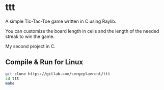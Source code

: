 # ttt
A simple Tic-Tac-Toe game written in C using Raylib.

You can customize the board length in cells and the length of the needed streak to win the game.

My second project in C.

## Compile & Run for Linux
```sh
git clone https://gitlab.com/sergeylavrent/ttt
cd ttt
make
```